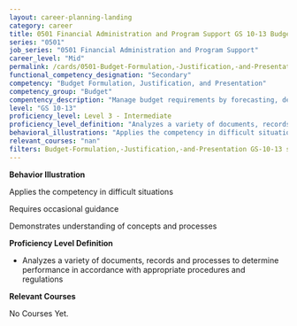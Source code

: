 ```yaml
---
layout: career-planning-landing
category: career
title: 0501 Financial Administration and Program Support GS 10-13 Budget Formulation, Justification, and Presentation
series: "0501"
job_series: "0501 Financial Administration and Program Support"
career_level: "Mid"
permalink: /cards/0501-Budget-Formulation,-Justification,-and-Presentation-Level-3---Intermediate/
functional_competency_designation: "Secondary"
competency: "Budget Formulation, Justification, and Presentation"
competency_group: "Budget"
compentency_description: "Manage budget requirements by forecasting, developing and justifying budgets in compliance with statutory/regulatory guidance. "
level: "GS 10-13"
proficiency_level: Level 3 - Intermediate
proficiency_level_definition: "Analyzes a variety of documents, records and processes to determine performance in accordance with appropriate procedures and regulations"
behavioral_illustrations: "Applies the competency in difficult situations ? Requires occasional guidance ? Demonstrates understanding of concepts and processes"
relevant_courses: "nan"
filters: Budget-Formulation,-Justification,-and-Presentation GS-10-13 series-0501
---
```


<div id="cfo-card-content-behavioral-illustrations" class="cfo-inner-card-content">
<p><b>Behavior Illustration</b></p>
<p>Applies the competency in difficult situations</p>
<p>Requires occasional guidance</p>
<p>Demonstrates understanding of concepts and processes</p>
</div>

<div id="cfo-card-content-proficiency-level-definition" class="cfo-inner-card-content">

<p><b>Proficiency Level Definition</b></p>
<ul><li>Analyzes a variety of documents, records and processes to determine performance in accordance with appropriate procedures and regulations</li>
</ul></div>

<div id="cfo-card-content-relevant-courses" class="cfo-inner-card-content">
<p><b>Relevant Courses</b></p>
<div class="cfo-courses-outer">
<div class="cfo-courses-inner">No Courses Yet.</div>
</div>
</div>

